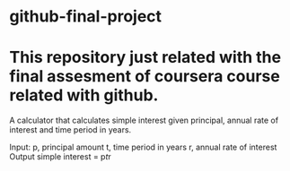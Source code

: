# github-final-project
# This repository just related with the final assesment of coursera course related with github.

A calculator that calculates simple interest given principal, annual rate of interest and time period in years.

Input:
   p, principal amount
   t, time period in years
   r, annual rate of interest
Output
   simple interest = p*t*r
